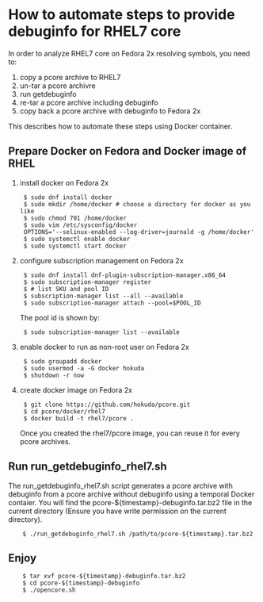 # How to automate steps to provide debuginfo for RHEL7 core


In order to analyze RHEL7 core on Fedora 2x resolving symbols, you need to:

1. copy a pcore archive to RHEL7
1. un-tar a pcore archivre
1. run getdebuginfo
1. re-tar a pcore archive including debuginfo
1. copy back a pcore archive with debuginfo to Fedora 2x

This describes how to automate these steps using Docker container.

## Prepare Docker on Fedora and Docker image of RHEL

1. install docker on Fedora 2x

        $ sudo dnf install docker
        $ sudo mkdir /home/docker # choose a directory for docker as you like
        $ sudo chmod 701 /home/docker
        $ sudo vim /etc/sysconfig/docker
        OPTIONS='--selinux-enabled --log-driver=journald -g /home/docker'
        $ sudo systemctl enable docker
        $ sudo systemctl start docker

1. configure subscription management on Fedora 2x

        $ sudo dnf install dnf-plugin-subscription-manager.x86_64
        $ sudo subscription-manager register
        $ # list SKU and pool ID
        $ subscription-manager list --all --available
        $ sudo subscription-manager attach --pool=$POOL_ID

      The pool id is shown by:

        $ sudo subscription-manager list --available

1. enable docker to run as non-root user on Fedora 2x

        $ sudo groupadd docker
        $ sudo usermod -a -G docker hokuda
        $ shutdown -r now

1. create docker image on Fedora 2x

        $ git clone https://github.com/hokuda/pcore.git
        $ cd pcore/docker/rhel7
        $ docker build -t rhel7/pcore .

   Once you created the rhel7/pcore image, you can reuse it for every pcore archives.

## Run run_getdebuginfo_rhel7.sh

   The run_getdebuginfo_rhel7.sh script generates a pcore archive with debuginfo from a pcore archive without debuginfo using a temporal Docker contaier. You will find the pcore-${timestamp}-debuginfo.tar.bz2 file in the current directory (Ensure you have write permission on the current directory).

        $ ./run_getdebuginfo_rhel7.sh /path/to/pcore-${timestamp}.tar.bz2

## Enjoy

        $ tar xvf pcore-${timestamp}-debuginfo.tar.bz2
        $ cd pcore-${timestamp}-debuginfo
        $ ./opencore.sh
        